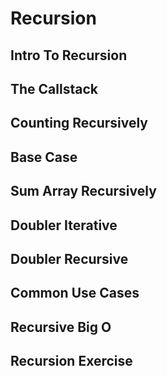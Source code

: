 # Recursion

## Intro To Recursion

## The Callstack

## Counting Recursively

## Base Case

## Sum Array Recursively

## Doubler Iterative

## Doubler Recursive

## Common Use Cases

## Recursive Big O

## Recursion Exercise
